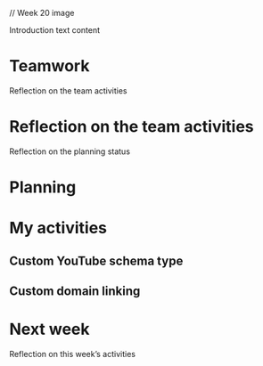 // Week 20 image

Introduction text content

# Teamwork

Reflection on the team activities

# Reflection on the team activities

Reflection on the planning status

# Planning

# My activities

## Custom YouTube schema type

## Custom domain linking

# Next week

Reflection on this week’s activities